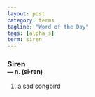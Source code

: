 ```yaml
---
layout: post
category: terms
tagline: "Word of the Day"
tags: [alpha_s]
term: siren
---
```


<h3>Siren<br/> <small>&mdash; n. (si<span>&middot;</span>ren)</small></h3>
<p><ol>
<li>a sad songbird</li>
</ol></p>
